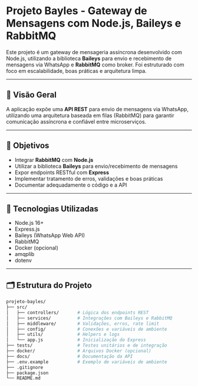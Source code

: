 # Projeto Bayles - Gateway de Mensagens com Node.js, Baileys e RabbitMQ

Este projeto é um gateway de mensageria assíncrona desenvolvido com Node.js, utilizando a biblioteca **Baileys** para envio e recebimento de mensagens via WhatsApp e **RabbitMQ** como broker. Foi estruturado com foco em escalabilidade, boas práticas e arquitetura limpa.

---

## 📌 Visão Geral

A aplicação expõe uma **API REST** para envio de mensagens via WhatsApp, utilizando uma arquitetura baseada em filas (RabbitMQ) para garantir comunicação assíncrona e confiável entre microserviços.

---

## 🎯 Objetivos

- Integrar **RabbitMQ** com **Node.js**
- Utilizar a biblioteca **Baileys** para envio/recebimento de mensagens
- Expor endpoints RESTful com **Express**
- Implementar tratamento de erros, validações e boas práticas
- Documentar adequadamente o código e a API

---

## 🧰 Tecnologias Utilizadas

- Node.js 16+
- Express.js
- Baileys (WhatsApp Web API)
- RabbitMQ
- Docker (opcional)
- amqplib
- dotenv

---

## 🗂 Estrutura do Projeto

```bash
projeto-bayles/
├── src/
│   ├── controllers/       # Lógica dos endpoints REST
│   ├── services/          # Integrações com Baileys e RabbitMQ
│   ├── middleware/        # Validações, erros, rate limit
│   ├── config/            # Conexões e variáveis de ambiente
│   ├── utils/             # Helpers e logs
│   └── app.js             # Inicialização do Express
├── tests/                 # Testes unitários e de integração
├── docker/                # Arquivos Docker (opcional)
├── docs/                  # Documentação da API
├── .env.example           # Exemplo de variáveis de ambiente
├── .gitignore
├── package.json
└── README.md

```